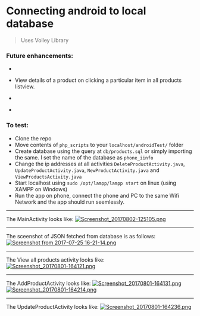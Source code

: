 # Connecting android to local database

>Uses Volley Library

### Future enhancements:
* ~~~Create products from android phone.~~~
* View details of a product on clicking a particular item in all products listview.
* ~~~Update existing products.~~~
* ~~~Delete products.~~~

### To test:
* Clone the repo
* Move contents of `php_scripts` to your `localhost/androidTest/` folder
* Create database using the query at `db/products.sql` or simply importing the same. I set the name of the database as `phone_iinfo`
* Change the ip addresses at all activities `DeleteProductActivity.java`, `UpdateProductActivity.java`, `NewProductActivity.java` and `ViewProductsActivity.java`
* Start localhost using `sudo /opt/lampp/lampp start` on linux (using XAMPP on Windows)
* Run the app on phone, connect the phone and PC to the same Wifi Network and the app should run seemlessly.

---

The MainActivity looks like: [![Screenshot_20170802-125105.png](https://s1.postimg.org/cpxzyv8yn/Screenshot_20170802-125105.png)](https://postimg.org/image/vv198mnmj/)

---

The sceenshot of JSON fetched from database is as follows: [![Screenshot from 2017-07-25 16-21-14.png](https://s21.postimg.org/eq4821bc7/Screenshot_from_2017-07-25_16-21-14.png)](https://postimg.org/image/l3tb5ag83/)

---

The View all products activity looks like: [![Screenshot_20170801-164121.png](https://s3.postimg.org/9sianiadv/Screenshot_20170801-164121.png)](https://postimg.org/image/wh7hn2rrj/)

---

The AddProductActivity looks like: [![Screenshot_20170801-164131.png](https://s3.postimg.org/sjk7xo4yb/Screenshot_20170801-164131.png)](https://postimg.org/image/hjz0m2ej3/)
[![Screenshot_20170801-164214.png](https://s3.postimg.org/pbfqkmioj/Screenshot_20170801-164214.png)](https://postimg.org/image/m4l70zy8f/)

---

The UpdateProductActivity looks like: [![Screenshot_20170801-164236.png](https://s3.postimg.org/yaaebecyb/Screenshot_20170801-164236.png)](https://postimg.org/image/6mxoxarrj/)
